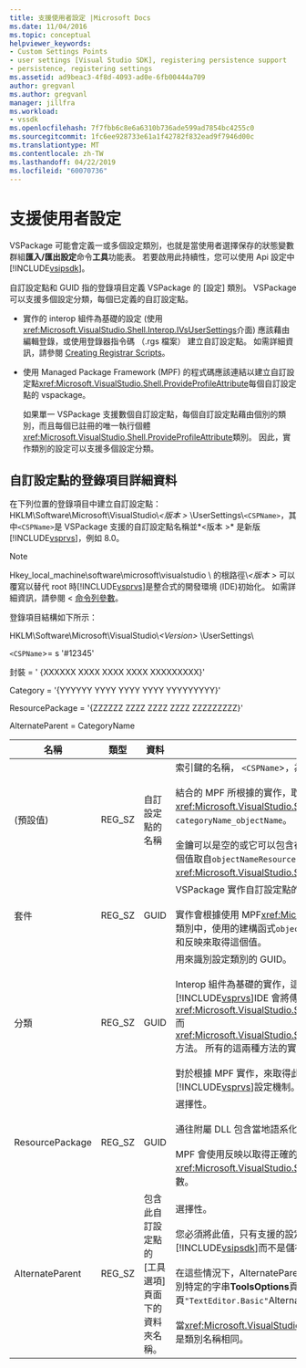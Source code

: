 ```yaml
---
title: 支援使用者設定 |Microsoft Docs
ms.date: 11/04/2016
ms.topic: conceptual
helpviewer_keywords:
- Custom Settings Points
- user settings [Visual Studio SDK], registering persistence support
- persistence, registering settings
ms.assetid: ad9beac3-4f8d-4093-ad0e-6fb00444a709
author: gregvanl
ms.author: gregvanl
manager: jillfra
ms.workload:
- vssdk
ms.openlocfilehash: 7f7fbb6c8e6a6310b736ade599ad7854bc4255c0
ms.sourcegitcommit: 1fc6ee928733e61a1f42782f832ead9f7946d00c
ms.translationtype: MT
ms.contentlocale: zh-TW
ms.lasthandoff: 04/22/2019
ms.locfileid: "60070736"
---
```

# <a name="support-for-user-settings"></a>支援使用者設定
VSPackage 可能會定義一或多個設定類別，也就是當使用者選擇保存的狀態變數群組**匯入/匯出設定**命令**工具**功能表。 若要啟用此持續性，您可以使用 Api 設定中[!INCLUDE[vsipsdk](../../extensibility/includes/vsipsdk_md.md)]。

 自訂設定點和 GUID 指的登錄項目定義 VSPackage 的 [設定] 類別。 VSPackage 可以支援多個設定分類，每個已定義的自訂設定點。

- 實作的 interop 組件為基礎的設定 (使用<xref:Microsoft.VisualStudio.Shell.Interop.IVsUserSettings>介面) 應該藉由編輯登錄，或使用登錄器指令碼 （.rgs 檔案） 建立自訂設定點。 如需詳細資訊，請參閱 [Creating Registrar Scripts](/cpp/atl/creating-registrar-scripts)。

- 使用 Managed Package Framework (MPF) 的程式碼應該連結以建立自訂設定點<xref:Microsoft.VisualStudio.Shell.ProvideProfileAttribute>每個自訂設定點的 vspackage。

     如果單一 VSPackage 支援數個自訂設定點，每個自訂設定點藉由個別的類別，而且每個已註冊的唯一執行個體<xref:Microsoft.VisualStudio.Shell.ProvideProfileAttribute>類別。 因此，實作類別的設定可以支援多個設定分類。

## <a name="custom-settings-point-registry-entry-details"></a>自訂設定點的登錄項目詳細資料
 在下列位置的登錄項目中建立自訂設定點：HKLM\Software\Microsoft\VisualStudio\\*\<版本 >* \UserSettings\\`<CSPName>`，其中`<CSPName>`是 VSPackage 支援的自訂設定點名稱並*\<版本 >* 是新版[!INCLUDE[vsprvs](../../code-quality/includes/vsprvs_md.md)]，例如 8.0。

> [!NOTE]
>  Hkey_local_machine\software\microsoft\visualstudio \ 的根路徑\\*\<版本 >* 可以覆寫以替代 root 時[!INCLUDE[vsprvs](../../code-quality/includes/vsprvs_md.md)]是整合式的開發環境 (IDE)初始化。 如需詳細資訊，請參閱 <<c0> [ 命令列參數](../../extensibility/command-line-switches-visual-studio-sdk.md)。

 登錄項目結構如下所示：

 HKLM\Software\Microsoft\VisualStudio\\*\<Version>* \UserSettings\

 `<CSPName`>= s '#12345'

 封裝 = ' {XXXXXX XXXX XXXX XXXX XXXXXXXXX}'

 Category = '{YYYYYY YYYY YYYY YYYY YYYYYYYYY}'

 ResourcePackage = '{ZZZZZZ ZZZZ ZZZZ ZZZZ ZZZZZZZZZ}'

 AlternateParent = CategoryName

| 名稱 | 類型 | 資料 | 描述 |
|-----------------|--------| - | - |
| (預設值) | REG_SZ | 自訂設定點的名稱 | 索引鍵的名稱， `<CSPName`>，為自訂設定點的未當地語系化的名稱。<br /><br /> 結合的 MPF 所根據的實作，取得索引鍵的名稱`categoryName`並`objectName`的引數<xref:Microsoft.VisualStudio.Shell.ProvideProfileAttribute>建構函式到`categoryName_objectName`。<br /><br /> 金鑰可以是空的或它可以包含在附屬 DLL 中的當地語系化字串的參考識別碼。 這個值取自`objectNameResourceID`引數<xref:Microsoft.VisualStudio.Shell.ProvideProfileAttribute>建構函式。 |
| 套件 | REG_SZ | GUID | VSPackage 實作自訂設定點的 GUID。<br /><br /> 實作會根據使用 MPF<xref:Microsoft.VisualStudio.Shell.ProvideProfileAttribute>類別中，使用的建構函式`objectType`引數包含 VSPackage 的<xref:System.Type>和反映來取得這個值。 |
| 分類 | REG_SZ | GUID | 用來識別設定類別的 GUID。<br /><br /> Interop 組件為基礎的實作，這個值可以是任意選擇的 GUID，其中[!INCLUDE[vsprvs](../../code-quality/includes/vsprvs_md.md)]IDE 會將傳遞給<xref:Microsoft.VisualStudio.Shell.Interop.IVsUserSettings.ExportSettings%2A>而<xref:Microsoft.VisualStudio.Shell.Interop.IVsUserSettings.ImportSettings%2A>方法。 所有的這兩種方法的實作應該先確認其 GUID 引數。<br /><br /> 對於根據 MPF 實作，來取得此 GUID<xref:System.Type>類別實作的[!INCLUDE[vsprvs](../../code-quality/includes/vsprvs_md.md)]設定機制。 |
| ResourcePackage | REG_SZ | GUID | 選擇性。<br /><br /> 通往附屬 DLL 包含當地語系化字串，如果實作 VSPackage 未提供它們。<br /><br /> MPF 會使用反映以取得正確的資源 VSPackage，因此<xref:Microsoft.VisualStudio.Shell.ProvideProfileAttribute>類別不會設定這個引數。 |
| AlternateParent | REG_SZ | 包含此自訂設定點的 [工具選項] 頁面下的資料夾名稱。 | 選擇性。<br /><br /> 您必須將此值，只有支援的設定實作**工具選項**使用持續性機制中的頁面[!INCLUDE[vsipsdk](../../extensibility/includes/vsipsdk_md.md)]而不是儲存狀態的 automation 模型中的機制。<br /><br /> 在這些情況下，AlternateParent 機碼中的值是`topic`一節`topic.sub-topic`用來識別特定的字串**ToolsOptions**頁面。 例如，對於**ToolsOptions**頁`"TextEditor.Basic"`AlternateParent 的值會是`"TextEditor"`。<br /><br /> 當<xref:Microsoft.VisualStudio.Shell.ProvideProfileAttribute>產生自訂設定點，它是類別名稱相同。 |
